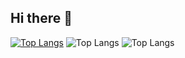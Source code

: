 ## Hi there 👋

<!--
**XenchinRyu7/XenchinRyu7** is a ✨ _special_ ✨ repository because its `README.md` (this file) appears on your GitHub profile.

Here are some ideas to get you started:

- 🔭 I’m currently working on ...
- 🌱 I’m currently learning ...
- 👯 I’m looking to collaborate on ...
- 🤔 I’m looking for help with ...
- 💬 Ask me about ...
- 📫 How to reach me: ...
- 😄 Pronouns: ...
- ⚡ Fun fact: ...
-->

[![Top Langs](https://github-readme-stats.vercel.app/api/top-langs/?username=XenchinRyu7)](https://github.com/anuraghazra/github-readme-stats)
![Top Langs](https://github-readme-stats.vercel.app/api/top-langs/?username=XenchinRyu7&size_weight=0.5&count_weight=0.5)
![Top Langs](https://github-readme-stats.vercel.app/api/top-langs/?username=XenchinRyu7&exclude_repo=github-readme-stats,anuraghazra.github.io)
